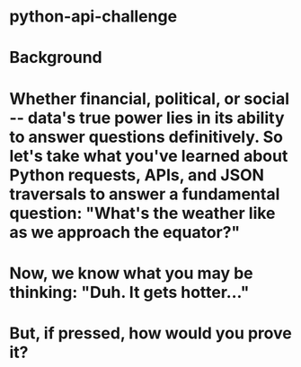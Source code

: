 # python-api-challenge
# Background
# Whether financial, political, or social -- data's true power lies in its ability to answer questions definitively. So let's take what you've learned about Python requests, APIs, and JSON traversals to answer a fundamental question: "What's the weather like as we approach the equator?"
# Now, we know what you may be thinking: "Duh. It gets hotter..."
# But, if pressed, how would you prove it?
